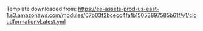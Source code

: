 Template downloaded from:
https://ee-assets-prod-us-east-1.s3.amazonaws.com/modules/67b03f2bcecc4fafb15053897585b61f/v1/cloudformationvLatest.yml

